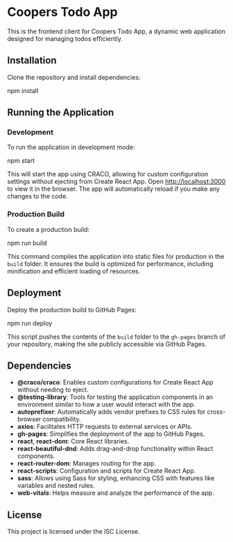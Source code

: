 # Coopers Todo App

This is the frontend client for Coopers Todo App, a dynamic web application designed for managing todos efficiently.

## Installation

Clone the repository and install dependencies:

npm install

## Running the Application

### Development

To run the application in development mode:

npm start

This will start the app using CRACO, allowing for custom configuration settings without ejecting from Create React App. Open [http://localhost:3000](http://localhost:3000) to view it in the browser. The app will automatically reload if you make any changes to the code.

### Production Build

To create a production build:

npm run build

This command compiles the application into static files for production in the `build` folder. It ensures the build is optimized for performance, including minification and efficient loading of resources.

## Deployment

Deploy the production build to GitHub Pages:

npm run deploy

This script pushes the contents of the `build` folder to the `gh-pages` branch of your repository, making the site publicly accessible via GitHub Pages.

## Dependencies

- **@craco/craco**: Enables custom configurations for Create React App without needing to eject.
- **@testing-library**: Tools for testing the application components in an environment similar to how a user would interact with the app.
- **autoprefixer**: Automatically adds vendor prefixes to CSS rules for cross-browser compatibility.
- **axios**: Facilitates HTTP requests to external services or APIs.
- **gh-pages**: Simplifies the deployment of the app to GitHub Pages.
- **react**, **react-dom**: Core React libraries.
- **react-beautiful-dnd**: Adds drag-and-drop functionality within React components.
- **react-router-dom**: Manages routing for the app.
- **react-scripts**: Configuration and scripts for Create React App.
- **sass**: Allows using Sass for styling, enhancing CSS with features like variables and nested rules.
- **web-vitals**: Helps measure and analyze the performance of the app.

## License

This project is licensed under the ISC License.

